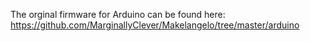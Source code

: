 The orginal firmware for Arduino can be found here: 
https://github.com/MarginallyClever/Makelangelo/tree/master/arduino